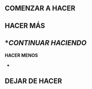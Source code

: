 
**__COMENZAR A HACER__**
-


**__HACER MÁS__**
-

**__CONTINUAR HACIENDO__*
-

**__HACER MENOS__**

-
**__DEJAR DE HACER__**
-
